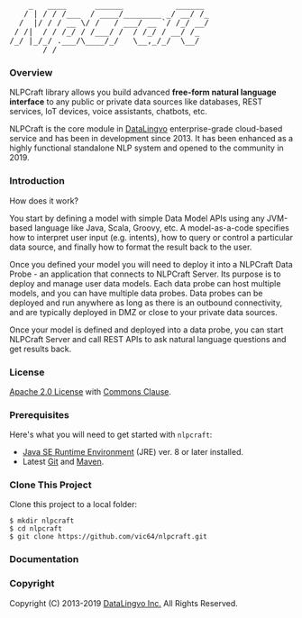 <pre>
    _   ____      ______           ______ 
   / | / / /___  / ____/________ _/ __/ /_
  /  |/ / / __ \/ /   / ___/ __ `/ /_/ __/
 / /|  / / /_/ / /___/ /  / /_/ / __/ /_  
/_/ |_/_/ .___/\____/_/   \__,_/_/  \__/  
       /_/   
</pre>

### Overview
NLPCraft library allows you build advanced **free-form natural language interface** to any 
public or private data sources like databases, REST services, IoT devices, 
voice assistants, chatbots, etc.

NLPCraft is the core module in [DataLingvo](https://www.datalingvo.com) enterprise-grade 
cloud-based service and has been in development since 2013. It has been enhanced as a highly 
functional standalone NLP system and opened to the community in 2019. 

### Introduction
How does it work?

You start by defining a model with simple Data Model APIs using any JVM-based 
language like Java, Scala, Groovy, etc. A model-as-a-code specifies how to interpret user input 
(e.g. intents), how to query or control a particular data source, and finally how to format the 
result back to the user. 

Once you defined your model you will need to deploy it into a NLPCraft Data Probe - an application that 
connects to NLPCraft Server. Its purpose is to deploy and manage 
user data models. Each data probe can host multiple models, and you can have multiple data probes. 
Data probes can be deployed and run anywhere as long as there is an outbound connectivity, and 
are typically deployed in DMZ or close to your private data sources. 

Once your model is defined and deployed into a data probe, you can start NLPCraft Server and call 
REST APIs to ask natural language questions and get results back.
 
### License

[Apache 2.0 License](https://www.apache.org/licenses/LICENSE-2.0) with [Commons Clause](https://commonsclause.com/).

### Prerequisites
Here's what you will need to get started with `nlpcraft`:
 - [Java SE Runtime Environment](http://www.oracle.com/technetwork/java/javase/downloads/index.html) (JRE) ver. 8 or later installed.
 - Latest [Git](https://git-scm.com/downloads) and [Maven](https://maven.apache.org/install.html).
 
### Clone This Project
Clone this project to a local folder:
```shell
$ mkdir nlpcraft
$ cd nlpcraft
$ git clone https://github.com/vic64/nlpcraft.git
```

### Documentation

### Copyright
Copyright (C) 2013-2019 [DataLingvo Inc.](https://www.datalingvo.com) All Rights Reserved.


